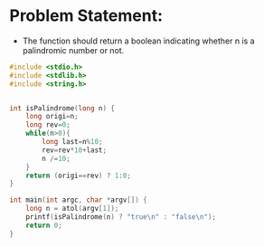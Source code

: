 # Problem Statement:
- The function should return a boolean indicating whether n is a palindromic number or not.
```c
#include <stdio.h>
#include <stdlib.h>
#include <string.h>


int isPalindrome(long n) {
	long origi=n;
	long rev=0;
	while(n>0){
		long last=n%10;
		rev=rev*10+last;
		n /=10;
	}
	return (origi==rev) ? 1:0;
}

int main(int argc, char *argv[]) {
	long n = atol(argv[1]);
	printf(isPalindrome(n) ? "true\n" : "false\n");
	return 0;
}
```
